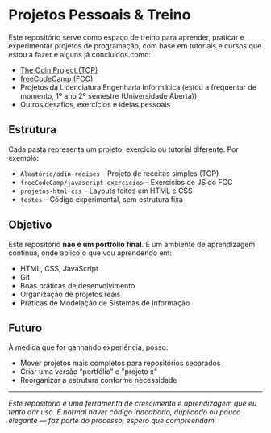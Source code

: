 # Projetos Pessoais & Treino

Este repositório serve como espaço de treino para aprender, praticar e experimentar projetos de programação, com base em tutoriais e cursos que estou a fazer e alguns já concluídos como:

- [The Odin Project (TOP)](https://www.theodinproject.com/)
- [freeCodeCamp (FCC)](https://www.freecodecamp.org/)
- Projetos da Licenciatura Engenharia Informática (estou a frequentar de momento, 1º ano 2º semestre (Universidade Aberta))
- Outros desafios, exercícios e ideias pessoais

## Estrutura

Cada pasta representa um projeto, exercício ou tutorial diferente. Por exemplo:

- `Aleatório/odin-recipes` – Projeto de receitas simples (TOP)
- `freeCodeCamp/javascript-exercicios` – Exercícios de JS do FCC
- `projetos-html-css` – Layouts feitos em HTML e CSS
- `testes` – Código experimental, sem estrutura fixa

## Objetivo

Este repositório **não é um portfólio final**. É um ambiente de aprendizagem contínua, onde aplico o que vou aprendendo em:

- HTML, CSS, JavaScript
- Git
- Boas práticas de desenvolvimento
- Organização de projetos reais
- Práticas de Modelação de Sistemas de Informação

## Futuro

À medida que for ganhando experiência, posso:

- Mover projetos mais completos para repositórios separados
- Criar uma versão “portfólio” e "projeto x"
- Reorganizar a estrutura conforme necessidade

---

*Este repositório é uma ferramenta de crescimento e aprendizagem que eu tento dar uso. É normal haver código inacabado, duplicado ou pouco elegante — faz parte do processo, espero que compreendam*
